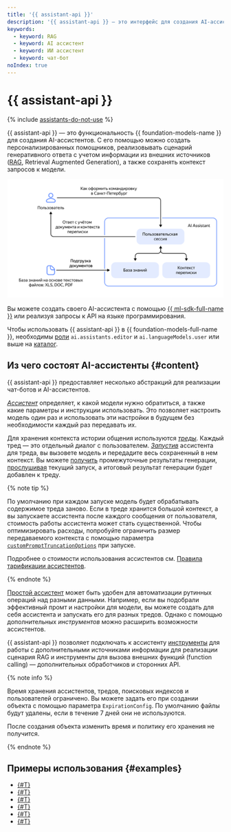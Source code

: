 ```yaml
---
title: '{{ assistant-api }}'
description: '{{ assistant-api }} — это интерфейс для создания AI-ассистентов. С его помощью можно реализовать сценарий RAG и создать ассистента для поиска по вашей базе знаний.'
keywords:
  - keyword: RAG
  - keyword: AI ассистент
  - keyword: ИИ ассистент
  - keyword: чат-бот
noIndex: true
---
```


# {{ assistant-api }}

{% include [assistants-do-not-use](../../../_includes/ai-studio/ai-assistant-disclaimer.md) %}

{{ assistant-api }} — это функциональность {{ foundation-models-name }} для создания AI-ассистентов. С его помощью можно создать персонализированных помощников, реализовывать сценарий генеративного ответа с учетом информации из внешних источников ([RAG](https://ru.wikipedia.org/wiki/Генерация,_дополненная_поиском), Retrieval Augmented Generation), а также сохранять контекст запросов к модели.

![ai-assistant](../../../_assets/ai-studio/ai-assistant.svg)

Вы можете создать своего AI-ассистента с помощью [{{ ml-sdk-full-name }}](../../sdk/index.md) или реализуя запросы к API на языке программирования.

Чтобы использовать {{ assistant-api }} в {{ foundation-models-full-name }}, необходимы [роли](../../security/index.md#service-roles) `ai.assistants.editor` и `ai.languageModels.user` или выше на [каталог](../../../resource-manager/concepts/resources-hierarchy.md#folder).

## Из чего состоят AI-ассистенты {#content}

{{ assistant-api }} предоставляет несколько абстракций для реализации чат-ботов и AI-ассистентов. 

[_Ассистент_](../../assistants/api-ref/grpc/Assistant/index.md) определяет, к какой модели нужно обратиться, а также какие параметры и инструкции использовать. Это позволяет настроить модель один раз и использовать эти настройки в будущем без необходимости каждый раз передавать их.

Для хранения контекста истории общения используются [_треды_](../../threads/api-ref/grpc/index.md). Каждый тред — это отдельный диалог с пользователем. [_Запустив_](../../runs/api-ref/grpc/index.md) ассистента для треда, вы вызовете модель и передадите весь сохраненный в нем контекст. Вы можете [получить](../../operations/assistant/request-chunked-response.md) промежуточные результаты генерации, [прослушивая](../../runs/api-ref/grpc/Run/listen.md) текущий запуск, а итоговый результат генерации будет добавлен к треду.

{% note tip %}

По умолчанию при каждом запуске модель будет обрабатывать содержимое треда заново. Если в треде хранится большой контекст, а вы запускаете ассистента после каждого сообщения от пользователя, стоимость работы ассистента может стать существенной. Чтобы оптимизировать расходы, попробуйте ограничить размер передаваемого контекста с помощью параметра [`customPromptTruncationOptions`](../../runs/api-ref/grpc/Run/create.md) при запуске.

Подробнее о стоимости использования ассистентов см. [Правила тарификации ассистентов](../../pricing.md#rules-assistant).

{% endnote %}

[Простой ассистент](../../operations/assistant/create.md) может быть удобен для автоматизации рутинных операций над разными данными. Например, если вы подобрали эффективный промт и настройки для модели, вы можете создать для себя ассистента и запускать его для разных тредов. Однако с помощью дополнительных _инструментов_ можно расширить возможности ассистентов.

{{ assistant-api }} позволяет подключать к ассистенту [инструменты](./tools/index.md) для работы с дополнительными источниками информации для реализации сценария RAG и инструменты для вызова внешних функций (function calling) — дополнительных обработчиков и сторонних API.

{% note info %}

Время хранения ассистентов, тредов, поисковых индексов и пользователей ограничено. Вы можете задать его при создании объекта с помощью параметра `ExpirationConfig`. По умолчанию файлы будут удалены, если в течение 7 дней они не используются.

После создания объекта изменить время и политику его хранения не получится.

{% endnote %}

## Примеры использования {#examples}

* [{#T}](../../operations/assistant/create.md)
* [{#T}](../../operations/assistant/create-with-searchindex.md)
* [{#T}](../../operations/assistant/request-chunked-response.md)
* [{#T}](../../tutorials/pdf-searchindex-ai-assistant.md)
* [{#T}](../../operations/assistant/create-with-labels.md)
* [{#T}](../../operations/assistant/rephraser.md)